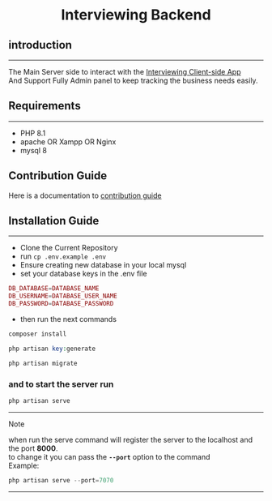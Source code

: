 # <p align="center"> Interviewing Backend </p>

## introduction
****
The Main Server side to interact with the [Interviewing Client-side App]()\
And Support Fully Admin panel to keep tracking the business needs easily.

## Requirements
 ****

- PHP 8.1
- apache OR Xampp OR Nginx
- mysql 8

## Contribution Guide
Here is a documentation to [contribution guide](https://github.com/sint-tech/interviewing-backend/blob/development/docs/Contribution_guide.md) 
## Installation Guide

****
- Clone the Current Repository
- run ``cp .env.example .env``
- Ensure creating new database in your local mysql
- set your database keys in the .env file

```php
DB_DATABASE=DATABASE_NAME 
DB_USERNAME=DATABASE_USER_NAME 
DB_PASSWORD=DATABASE_PASSWORD
```

- then run the next commands
```php
composer install
```
```php
php artisan key:generate
```
```php
php artisan migrate
```
### and to start the server run

```php  
php artisan serve
```

---
> [!NOTE]
> when run the serve command will register the server to the localhost and the port **8000**.\
> to change it you can pass the **`--port`** option to the command\
> Example:
> ```php
> php artisan serve --port=7070
---
